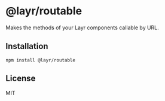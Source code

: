 # @layr/routable

Makes the methods of your Layr components callable by URL.

## Installation

```
npm install @layr/routable
```

## License

MIT

